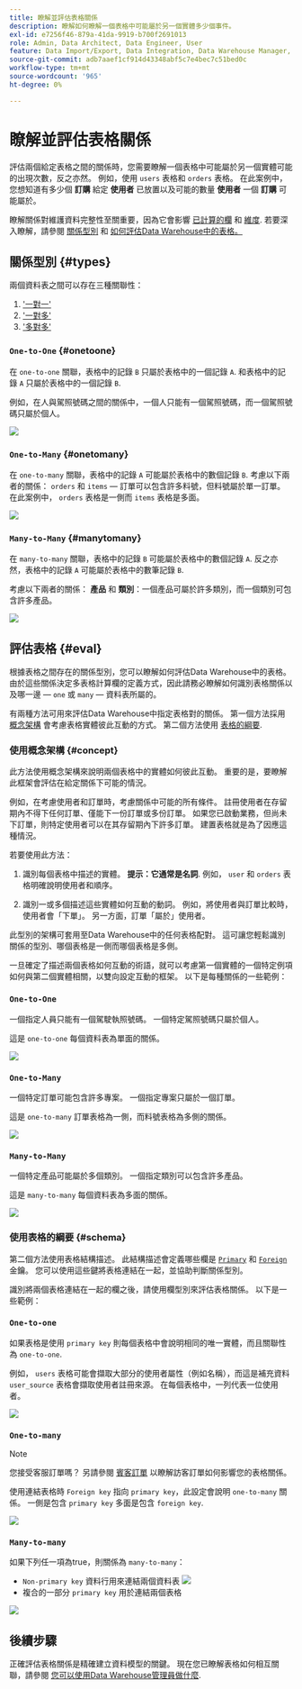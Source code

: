```yaml
---
title: 瞭解並評估表格關係
description: 瞭解如何瞭解一個表格中可能屬於另一個實體多少個事件。
exl-id: e7256f46-879a-41da-9919-b700f2691013
role: Admin, Data Architect, Data Engineer, User
feature: Data Import/Export, Data Integration, Data Warehouse Manager, Commerce Tables
source-git-commit: adb7aaef1cf914d43348abf5c7e4bec7c51bed0c
workflow-type: tm+mt
source-wordcount: '965'
ht-degree: 0%

---
```


# 瞭解並評估表格關係

評估兩個給定表格之間的關係時，您需要瞭解一個表格中可能屬於另一個實體可能的出現次數，反之亦然。 例如，使用 `users` 表格和 `orders` 表格。 在此案例中，您想知道有多少個 **訂購** 給定 **使用者** 已放置以及可能的數量 **使用者** 一個 **訂購** 可能屬於。

瞭解關係對維護資料完整性至關重要，因為它會影響 [已計算的欄](../data-warehouse-mgr/creating-calculated-columns.md) 和 [維度](../data-warehouse-mgr/manage-data-dimensions-metrics.md). 若要深入瞭解，請參閱 [關係型別](#types) 和 [如何評估Data Warehouse中的表格。](#eval)

## 關係型別 {#types}

兩個資料表之間可以存在三種關聯性：

1. [&#39;一對一&#39;](#onetoone)
1. [&#39;一對多&#39;](#onetomany)
1. [&#39;多對多&#39;](#manytomany)

### `One-to-One` {#onetoone}

在 `one-to-one` 關聯，表格中的記錄 `B` 只屬於表格中的一個記錄 `A`. 和表格中的記錄 `A` 只屬於表格中的一個記錄 `B`.

例如，在人與駕照號碼之間的關係中，一個人只能有一個駕照號碼，而一個駕照號碼只屬於個人。

![](../../assets/one-to-one.png)

### `One-to-Many` {#onetomany}

在 `one-to-many` 關聯，表格中的記錄 `A` 可能屬於表格中的數個記錄 `B`. 考慮以下兩者的關係： `orders` 和 `items`  — 訂單可以包含許多料號，但料號屬於單一訂單。 在此案例中， `orders` 表格是一側而 `items` 表格是多面。

![](../../assets/one-to-many_001.png)

### `Many-to-Many` {#manytomany}

在 `many-to-many` 關聯，表格中的記錄 `B` 可能屬於表格中的數個記錄 `A`. 反之亦然，表格中的記錄 `A` 可能屬於表格中的數筆記錄 `B`.

考慮以下兩者的關係： **產品** 和 **類別**：一個產品可屬於許多類別，而一個類別可包含許多產品。

![](../../assets/many-to-many.png)

## 評估表格 {#eval}

根據表格之間存在的關係型別，您可以瞭解如何評估Data Warehouse中的表格。 由於這些關係決定多表格計算欄的定義方式，因此請務必瞭解如何識別表格關係以及哪一邊 —  `one` 或 `many`  — 資料表所屬的。

有兩種方法可用來評估Data Warehouse中指定表格對的關係。 第一個方法採用 [概念架構](#concept) 會考慮表格實體彼此互動的方式。 第二個方法使用 [表格的綱要](#schema).

### 使用概念架構 {#concept}

此方法使用概念架構來說明兩個表格中的實體如何彼此互動。 重要的是，要瞭解此框架會評估在給定關係下可能的情況。

例如，在考慮使用者和訂單時，考慮關係中可能的所有條件。 註冊使用者在存留期內不得下任何訂單、僅能下一份訂單或多份訂單。 如果您已啟動業務，但尚未下訂單，則特定使用者可以在其存留期內下許多訂單。 建置表格就是為了因應這種情況。

若要使用此方法：

1. 識別每個表格中描述的實體。 **提示：它通常是名詞**. 例如， `user` 和 `orders` 表格明確說明使用者和順序。

1. 識別一或多個描述這些實體如何互動的動詞。 例如，將使用者與訂單比較時，使用者會「下單」。 另一方面，訂單「屬於」使用者。

此型別的架構可套用至Data Warehouse中的任何表格配對。 這可讓您輕鬆識別關係的型別、哪個表格是一側而哪個表格是多側。

一旦確定了描述兩個表格如何互動的術語，就可以考慮第一個實體的一個特定例項如何與第二個實體相關，以雙向設定互動的框架。 以下是每種關係的一些範例：

### `One-to-One`

一個指定人員只能有一個駕駛執照號碼。 一個特定駕照號碼只屬於個人。

這是 `one-to-one` 每個資料表為單面的關係。

![](../../assets/one-to-one3.png)

### `One-to-Many`

一個特定訂單可能包含許多專案。 一個指定專案只屬於一個訂單。

這是 `one-to-many` 訂單表格為一側，而料號表格為多側的關係。

![](../../assets/one-to-many3.png)

### `Many-to-Many`

一個特定產品可能屬於多個類別。 一個指定類別可以包含許多產品。

這是 `many-to-many` 每個資料表為多面的關係。

![](../../assets/many-to-many3.png)

### 使用表格的綱要 {#schema}

第二個方法使用表格結構描述。 此結構描述會定義哪些欄是 [`Primary`](https://en.wikipedia.org/wiki/Unique_key) 和 [`Foreign`](https://en.wikipedia.org/wiki/Foreign_key) 金鑰。 您可以使用這些鍵將表格連結在一起，並協助判斷關係型別。

識別將兩個表格連結在一起的欄之後，請使用欄型別來評估表格關係。 以下是一些範例：

### `One-to-one`

如果表格是使用 `primary key` 則每個表格中會說明相同的唯一實體，而且關聯性為 `one-to-one`.

例如， `users` 表格可能會擷取大部分的使用者屬性（例如名稱），而這是補充資料 `user_source` 表格會擷取使用者註冊來源。 在每個表格中，一列代表一位使用者。

![](../../assets/one-to-one1.png)

### `One-to-many`

>[!NOTE]
>
>您接受客服訂單嗎？ 另請參閱 [賓客訂單](../data-warehouse-mgr/guest-orders.md) 以瞭解訪客訂單如何影響您的表格關係。

使用連結表格時 `Foreign key` 指向 `primary key`，此設定會說明 `one-to-many` 關係。 一側是包含 `primary key` 多面是包含 `foreign key`.

![](../../assets/one-to-many1.png)

### `Many-to-many`

如果下列任一項為true，則關係為 `many-to-many`：

* `Non-primary key` 資料行用來連結兩個資料表
  ![](../../assets/many-to-many1.png)
* 複合的一部分 `primary key` 用於連結兩個表格

![](../../assets/many-to-mnay2.png)

## 後續步驟

正確評估表格關係是精確建立資料模型的關鍵。 現在您已瞭解表格如何相互關聯，請參閱 [您可以使用Data Warehouse管理員做什麼](../data-warehouse-mgr/tour-dwm.md).
